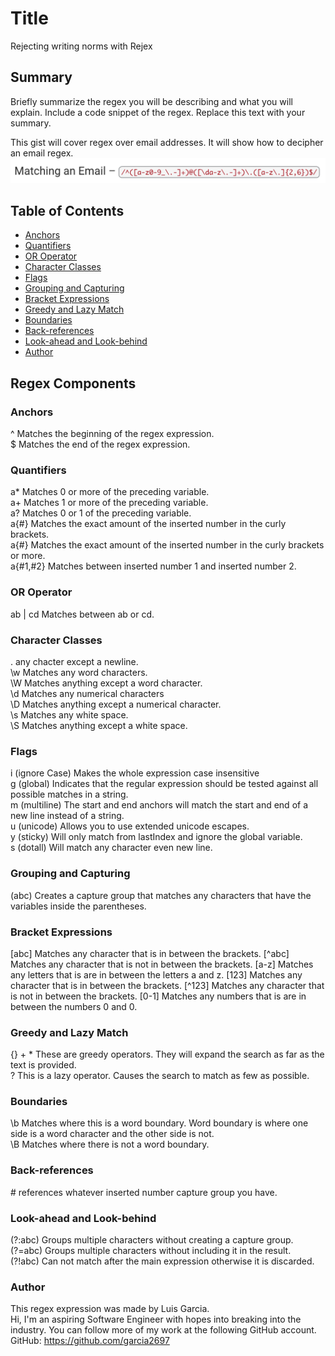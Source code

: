 # Title
Rejecting writing norms with Rejex


## Summary

Briefly summarize the regex you will be describing and what you will explain. Include a code snippet of the regex. Replace this text with your summary.

This gist will cover regex over email addresses. It will show how to decipher an email regex. 
![Image of app](emailRegex.png)

## Table of Contents

- [Anchors](#anchors)
- [Quantifiers](#quantifiers)
- [OR Operator](#or-operator)
- [Character Classes](#character-classes)
- [Flags](#flags)
- [Grouping and Capturing](#grouping-and-capturing)
- [Bracket Expressions](#bracket-expressions)
- [Greedy and Lazy Match](#greedy-and-lazy-match)
- [Boundaries](#boundaries)
- [Back-references](#back-references)
- [Look-ahead and Look-behind](#look-ahead-and-look-behind)
- [Author](#author)

## Regex Components

### Anchors
^ Matches the beginning of the regex expression. <br>
$ Matches the end of the regex expression.

### Quantifiers
a* Matches 0 or more of the preceding variable.<br>
a+ Matches 1 or more of the preceding variable.<br>
a? Matches 0  or 1 of the preceding variable.<br>
a{#} Matches the exact amount of the inserted number in the curly brackets.<br>
a{#} Matches the exact amount of the inserted number in the curly brackets or more.<br>
a{#1,#2} Matches between inserted number 1 and inserted number 2.


### OR Operator
ab | cd Matches between ab or cd.

### Character Classes
. any chacter except a newline. <br>
\w Matches any word characters. <br>
\W Matches anything except a word character. <br>
\d Matches any numerical characters <br>
\D Matches anything except a numerical character. <br>
\s Matches any white space. <br>
\S Matches anything except a white space. 

### Flags
i (ignore Case) Makes the whole expression case insensitive<br>
g (global) Indicates that the regular expression should be tested against all possible matches in a string.<br>
m (multiline) The start and end anchors will match the start and end of a new line instead of a string.<br>
u (unicode) Allows you to use extended unicode escapes.<br>
y (sticky) Will only match from lastIndex and ignore the global variable.<br>
s (dotall) Will match any character even new line.

### Grouping and Capturing
(abc) Creates a capture group that matches any characters that have the variables inside the parentheses.

### Bracket Expressions
[abc] Matches any character that is in between the brackets.
[^abc] Matches any character that is not in between the brackets.
[a-z] Matches any letters that is are in between the letters a and z.
[123] Matches any character that is in between the brackets.
[^123] Matches any character that is not in between the brackets.
[0-1] Matches any numbers that is are in between the numbers 0 and 0.


### Greedy and Lazy Match
{} + * These are greedy operators. They will expand the search as far as the text is provided.<br>
? This is a lazy operator. Causes the search to match as few as possible.

### Boundaries
\b Matches where this is a word boundary. Word boundary is where one side is a word character and the other side is not. <br>
\B Matches where there is not a word boundary.


### Back-references
\# references whatever inserted number capture group you have.

### Look-ahead and Look-behind
(?:abc) Groups multiple characters without creating a capture group.<br>
(?=abc) Groups multiple characters without including it in the result.<br>
(?!abc) Can not match after the main expression otherwise it is discarded.

### Author
This regex expression was made by Luis Garcia. <br>
Hi, I'm an aspiring Software Engineer with hopes into breaking into the industry.
You can follow more of my work at the following GitHub account.
GitHub: https://github.com/garcia2697